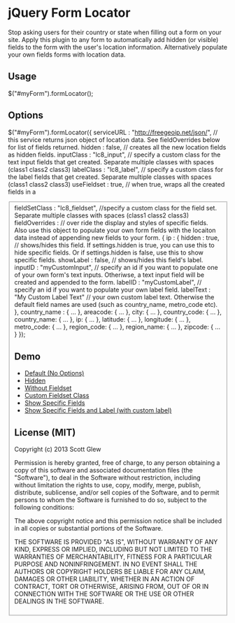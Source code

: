 jQuery Form Locator
===================

Stop asking users for their country or state when filling out a form on your site. Apply this plugin to any form to automatically add hidden (or visible) fields to the form with the user's location information. Alternatively populate your own fields forms with location data. 

Usage
-----

  $("#myForm").formLocator();

Options
-------

  $("#myForm").formLocator({
    serviceURL : "http://freegeoip.net/json/", // this service returns json object of location data. See fieldOverrides below for list of fields returned. 
        hidden : false, // creates all the new location fields as hidden fields. 
        inputClass : "lc8_input", // specify a custom class for the text input fields that get created. Separate multiple classes with spaces (class1 class2 class3)
        labelClass : "lc8_label", // specify a custom class for the label fields that get created. Separate multiple classes with spaces (class1 class2 class3)
        useFieldset : true, // when true, wraps all the created fields in a <fieldset></feildset>
        fieldSetClass : "lc8_fieldset", //specify a custom class for the field set. Separate multiple classes with spaces (class1 class2 class3)
        fieldOverrides : // over ride the display and styles of specific fields. Also use this object to populate your own form fields with the locaiton data instead of appending new fields to your form.
          {
            ip : {
              hidden : true, // shows/hides this field. If settings.hidden is true, you can use this to hide specific fields. Or if settings.hidden is false, use this to show specific fields.
              showLabel : false, // shows/hides this field's label.
              inputID : "myCustomInput", // specify an id if you want to populate one of your own form's text inputs. Otheriwse, a text input field will be created and appended to the form.
              labelID : "myCustomLabel", // specify an id if you want to populate your own label field.
              labelText : "My Custom Label Text" // your own custom label text. Otherwise the default field names are used (such as country_name, metro_code etc).
            },
            country_name : {
              ...
            },
            areacode: {
              ...
            },
            city: {
              ...
            },
            country_code: {
              ...
            },
            country_name: {
              ...
            },
            ip: {
              ...
            },
            latitude: {
              ...
            },
            longitude: {
              ...
            },
            metro_code: {
              ...
            },
            region_code: {
              ...
            },
            region_name: {
              ...
            },
            zipcode: {
              ...
            }
  });

Demo
----
* [Default (No Options)](http://jsfiddle.net/cNDk2/4/)
* [Hidden](http://jsfiddle.net/cNDk2/5/)
* [Without Fieldset](http://jsfiddle.net/cNDk2/6/)
* [Custom Fieldset Class](http://jsfiddle.net/cNDk2/7/)
* [Show Specific Fields](http://jsfiddle.net/cNDk2/8/)
* [Show Specific Fields and Label (with custom label)](http://jsfiddle.net/cNDk2/9/)


License (MIT)
-------------

Copyright (c) 2013 Scott Glew

Permission is hereby granted, free of charge, to any person obtaining a copy of this software and associated documentation files (the "Software"), to deal in the Software without restriction, including without limitation the rights to use, copy, modify, merge, publish, distribute, sublicense, and/or sell copies of the Software, and to permit persons to whom the Software is furnished to do so, subject to the following conditions:

The above copyright notice and this permission notice shall be included in all copies or substantial portions of the Software.

THE SOFTWARE IS PROVIDED "AS IS", WITHOUT WARRANTY OF ANY KIND, EXPRESS OR IMPLIED, INCLUDING BUT NOT LIMITED TO THE WARRANTIES OF MERCHANTABILITY, FITNESS FOR A PARTICULAR PURPOSE AND NONINFRINGEMENT. IN NO EVENT SHALL THE AUTHORS OR COPYRIGHT HOLDERS BE LIABLE FOR ANY CLAIM, DAMAGES OR OTHER LIABILITY, WHETHER IN AN ACTION OF CONTRACT, TORT OR OTHERWISE, ARISING FROM, OUT OF OR IN CONNECTION WITH THE SOFTWARE OR THE USE OR OTHER DEALINGS IN THE SOFTWARE.